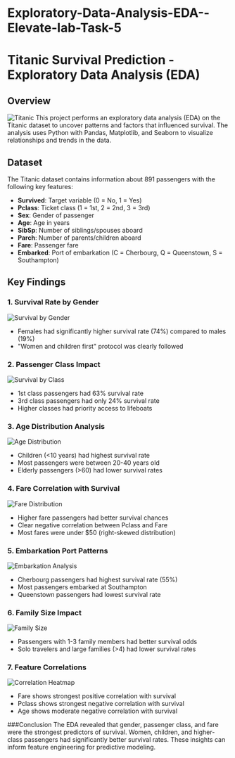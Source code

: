 # Exploratory-Data-Analysis-EDA--Elevate-lab-Task-5
# Titanic Survival Prediction - Exploratory Data Analysis (EDA)

## Overview
![Titanic](https://upload.wikimedia.org/wikipedia/commons/thumb/f/fd/RMS_Titanic_3.jpg/800px-RMS_Titanic_3.jpg)
This project performs an exploratory data analysis (EDA) on the Titanic dataset to uncover patterns and factors that influenced survival. The analysis uses Python with Pandas, Matplotlib, and Seaborn to visualize relationships and trends in the data.

## Dataset
The Titanic dataset contains information about 891 passengers with the following key features:
- **Survived**: Target variable (0 = No, 1 = Yes)
- **Pclass**: Ticket class (1 = 1st, 2 = 2nd, 3 = 3rd)
- **Sex**: Gender of passenger
- **Age**: Age in years
- **SibSp**: Number of siblings/spouses aboard
- **Parch**: Number of parents/children aboard
- **Fare**: Passenger fare
- **Embarked**: Port of embarkation (C = Cherbourg, Q = Queenstown, S = Southampton)

## Key Findings

### 1. Survival Rate by Gender
![Survival by Gender](https://i.imgur.com/4QzRZ9m.png)
- Females had significantly higher survival rate (74%) compared to males (19%)
- "Women and children first" protocol was clearly followed

### 2. Passenger Class Impact
![Survival by Class](https://i.imgur.com/8KXoY9g.png)
- 1st class passengers had 63% survival rate
- 3rd class passengers had only 24% survival rate
- Higher classes had priority access to lifeboats

### 3. Age Distribution Analysis
![Age Distribution](https://i.imgur.com/V5LdGQf.png)
- Children (<10 years) had highest survival rate
- Most passengers were between 20-40 years old
- Elderly passengers (>60) had lower survival rates

### 4. Fare Correlation with Survival
![Fare Distribution](https://i.imgur.com/7jXqZ7r.png)
- Higher fare passengers had better survival chances
- Clear negative correlation between Pclass and Fare
- Most fares were under $50 (right-skewed distribution)

### 5. Embarkation Port Patterns
![Embarkation Analysis](https://i.imgur.com/5bJtK1f.png)
- Cherbourg passengers had highest survival rate (55%)
- Most passengers embarked at Southampton
- Queenstown passengers had lowest survival rate

### 6. Family Size Impact
![Family Size](https://i.imgur.com/1fZcJ8r.png)
- Passengers with 1-3 family members had better survival odds
- Solo travelers and large families (>4) had lower survival rates

### 7. Feature Correlations
![Correlation Heatmap](https://i.imgur.com/2kGQjqy.png)
- Fare shows strongest positive correlation with survival
- Pclass shows strongest negative correlation with survival
- Age shows moderate negative correlation with survival

###Conclusion
The EDA revealed that gender, passenger class, and fare were the strongest predictors of survival. Women, children, and higher-class passengers had significantly better survival rates. These insights can inform feature engineering for predictive modeling.
